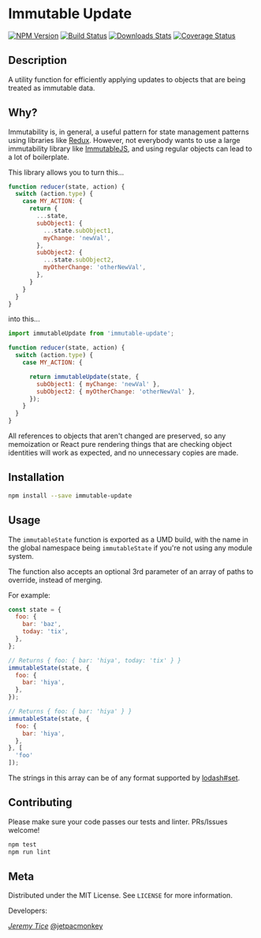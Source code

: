 # Immutable Update

[![NPM Version][npm-image]][npm-url]
[![Build Status][circle-image]][circle-url]
[![Downloads Stats][npm-downloads]][npm-url]
[![Coverage Status][coverage-image]][coverage-url]

## Description

A utility function for efficiently applying updates to objects that are being
treated as immutable data.

## Why?

Immutability is, in general, a useful pattern for state management patterns
using libraries like [Redux](http://redux.js.org/). However, not everybody wants
to use a large immutability library like [ImmutableJS](https://facebook.github.io/immutable-js/),
and using regular objects can lead to a lot of boilerplate.

This library allows you to turn this...

```javascript
function reducer(state, action) {
  switch (action.type) {
    case MY_ACTION: {
      return {
        ...state,
        subObject1: {
          ...state.subObject1,
          myChange: 'newVal',
        },
        subObject2: {
          ...state.subObject2,
          myOtherChange: 'otherNewVal',
        },
      }
    }
  }
}
```

into this...

```javascript
import immutableUpdate from 'immutable-update';

function reducer(state, action) {
  switch (action.type) {
    case MY_ACTION: {

      return immutableUpdate(state, {
        subObject1: { myChange: 'newVal' },
        subObject2: { myOtherChange: 'otherNewVal' },
      });
    }
  }
}
```

All references to objects that aren't changed are preserved, so any memoization
or React pure rendering things that are checking object identities will work as
expected, and no unnecessary copies are made.

## Installation

```sh
npm install --save immutable-update
```

## Usage

The `immutableState` function is exported as a UMD build, with the name in the
global namespace being `immutableState` if you're not using any module system.

The function also accepts an optional 3rd parameter of an array of paths to
override, instead of merging.

For example:

```javascript
const state = {
  foo: {
    bar: 'baz',
    today: 'tix',
  },
};

// Returns { foo: { bar: 'hiya', today: 'tix' } }
immutableState(state, {
  foo: {
    bar: 'hiya',
  },
});

// Returns { foo: { bar: 'hiya' } }
immutableState(state, {
  foo: {
    bar: 'hiya',
  },
}, [
  'foo'
]);
```

The strings in this array can be of any format supported by
[lodash#set](https://lodash.com/docs/#set).

## Contributing

Please make sure your code passes our tests and linter. PRs/Issues welcome!

```sh
npm test
npm run lint
```

## Meta

Distributed under the MIT License. See ``LICENSE`` for more information.

Developers:

_[Jeremy Tice](https://github.com/jetpacmonkey)_
[@jetpacmonkey](https://twitter.com/jetpacmonkey)

[npm-image]: https://img.shields.io/npm/v/immutable-update.svg?style=flat-square
[npm-url]: https://npmjs.org/package/immutable-update
[npm-downloads]: https://img.shields.io/npm/dm/immutable-update.svg?style=flat-square
[circle-image]: https://img.shields.io/circleci/project/github/TodayTix/immutable-update.svg?style=flat-square
[circle-url]: https://circleci.com/gh/TodayTix/immutable-update
[coverage-image]: https://coveralls.io/repos/github/TodayTix/immutable-update/badge.svg?branch=master
[coverage-url]: https://coveralls.io/github/TodayTix/immutable-update?branch=master

